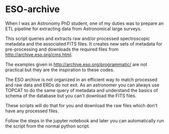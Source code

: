 # ESO-archive
When I was an Astronomy PhD student, one of my duties was to prepare an ETL pipeline for extracting data from Astronomical large surveys. 

This script queries and extracts raw and/or processed spectroscopic metadata and the associated FITS files. It creates new sets of metadata for pre-processing and downloads the required files from http://archive.eso.org/cms.html. 

The examples given in http://archive.eso.org/programmatic/ are not practical but they are the inspiration to these codes. 

The ESO archive is not organized in an efficient way to match processed and raw data and ERDs do not exit. As an astronomer you can always use TOPCAT to do the same query of metadata and understand the basics of schema of the database but you can't download the FITS files.  

These scripts will do that for you and download the raw files which don't have any processed files.

Follow the steps in the jupyter notebook and later you can automatically run the script from the normal python script.  
